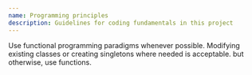 ```yaml
---
name: Programming principles
description: Guidelines for coding fundamentals in this project
---
```


Use functional programming paradigms whenever possible. Modifying existing classes or creating singletons where needed is acceptable. but otherwise, use functions.

